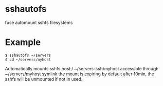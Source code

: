 # sshautofs
fuse automount sshfs filesystems

# Example
```
$ sshautofs ~/servers
$ cd ~/servers/myhost
```
Automatically mounts sshfs host:/ ~/servers-ssh/myhost accessible through ~/servers/myhost symlink
the mount is expiring by default after 10min, the sshfs will be unmounted if not in used.
